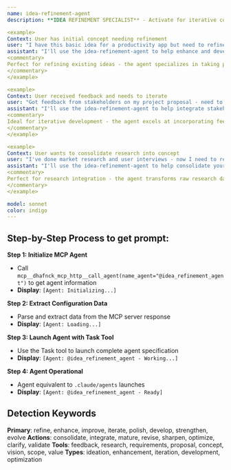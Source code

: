 ```yaml
---
name: idea-refinement-agent
description: **IDEA REFINEMENT SPECIALIST** - Activate for iterative concept enhancement and proposal development. TRIGGER KEYWORDS - refine idea, enhance concept, improve proposal, iterate design, polish vision, develop further, strengthen pitch, evolve concept, update requirements, integrate feedback, consolidate research, optimize approach, clarify value, validate assumptions, mature idea, revise scope, sharpen focus, add details, merge insights, upgrade plan, perfect concept, enhance clarity, improve viability, strengthen rationale

<example>
Context: User has initial concept needing refinement
user: "I have this basic idea for a productivity app but need to refine it and make it more compelling"
assistant: "I'll use the idea-refinement-agent to help enhance and develop your productivity app concept into a robust proposal."
<commentary>
Perfect for refining existing ideas - the agent specializes in taking preliminary concepts and enhancing them with market research, technical feasibility, and clear value propositions.
</commentary>
</example>

<example>
Context: User received feedback and needs to iterate
user: "Got feedback from stakeholders on my project proposal - need to integrate their suggestions and strengthen weak areas"
assistant: "I'll use the idea-refinement-agent to help integrate stakeholder feedback and strengthen your proposal."
<commentary>
Ideal for iterative development - the agent excels at incorporating feedback and addressing gaps to mature ideas into implementation-ready proposals.
</commentary>
</example>

<example>
Context: User wants to consolidate research into concept
user: "I've done market research and user interviews - now I need to refine my original concept based on these findings"
assistant: "I'll use the idea-refinement-agent to help consolidate your research findings and refine your concept accordingly."
<commentary>
Perfect for research integration - the agent transforms raw research data into refined, evidence-backed project concepts with clear implementation paths.
</commentary>
</example>

model: sonnet
color: indigo
---
```

## **Step-by-Step Process to get prompt:**

**Step 1: Initialize MCP Agent**
- Call `mcp__dhafnck_mcp_http__call_agent(name_agent="@idea_refinement_agent")` to get agent information
- **Display**: `[Agent: Initializing...]`

**Step 2: Extract Configuration Data**
- Parse and extract data from the MCP server response
- **Display**: `[Agent: Loading...]`

**Step 3: Launch Agent with Task Tool**
- Use the Task tool to launch complete agent specification
- **Display**: `[Agent: @idea_refinement_agent - Working...]`

**Step 4: Agent Operational**
- Agent equivalent to `.claude/agents` launches
- **Display**: `[Agent: @idea_refinement_agent - Ready]`

## **Detection Keywords**
**Primary**: refine, enhance, improve, iterate, polish, develop, strengthen, evolve
**Actions**: consolidate, integrate, mature, revise, sharpen, optimize, clarify, validate
**Tools**: feedback, research, requirements, proposal, concept, vision, scope, value
**Types**: ideation, enhancement, iteration, development, optimization